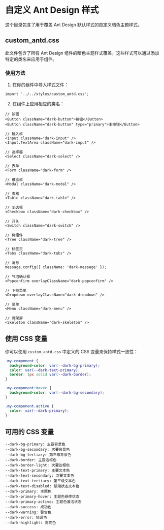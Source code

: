 # 自定义 Ant Design 样式

这个目录包含了用于覆盖 Ant Design 默认样式的自定义暗色主题样式。

## custom_antd.css

此文件包含了所有 Ant Design 组件的暗色主题样式覆盖。这些样式可以通过添加特定的类名来应用于组件。

### 使用方法

1. 在你的组件中导入样式文件：

```tsx
import '../../styles/custom_antd.css';
```

2. 在组件上应用相应的类名：

```tsx
// 按钮
<Button className="dark-button">按钮</Button>
<Button className="dark-button" type="primary">主按钮</Button>

// 输入框
<Input className="dark-input" />
<Input.TextArea className="dark-input" />

// 选择器
<Select className="dark-select" />

// 表单
<Form className="dark-form" />

// 模态框
<Modal className="dark-modal" />

// 表格
<Table className="dark-table" />

// 复选框
<Checkbox className="dark-checkbox" />

// 开关
<Switch className="dark-switch" />

// 树组件
<Tree className="dark-tree" />

// 标签页
<Tabs className="dark-tabs" />

// 消息
message.config({ className: 'dark-message' });

// 气泡确认框
<Popconfirm overlayClassName="dark-popconfirm" />

// 下拉菜单
<Dropdown overlayClassName="dark-dropdown" />

// 菜单
<Menu className="dark-menu" />

// 骨架屏
<Skeleton className="dark-skeleton" />
```

## 使用 CSS 变量

你可以使用 `custom_antd.css` 中定义的 CSS 变量来保持样式一致性：

```css
.my-component {
  background-color: var(--dark-bg-primary);
  color: var(--dark-text-primary);
  border: 1px solid var(--dark-border);
}

.my-component:hover {
  background-color: var(--dark-bg-secondary);
}

.my-component.active {
  color: var(--dark-primary);
}
```

## 可用的 CSS 变量

```
--dark-bg-primary: 主要背景色
--dark-bg-secondary: 次要背景色
--dark-bg-tertiary: 第三级背景色
--dark-border: 主要边框色
--dark-border-light: 次要边框色
--dark-text-primary: 主要文本色
--dark-text-secondary: 次要文本色
--dark-text-tertiary: 第三级文本色
--dark-text-disabled: 禁用状态文本色
--dark-primary: 主题色
--dark-primary-hover: 主题色悬停状态
--dark-primary-active: 主题色激活状态
--dark-success: 成功色
--dark-warning: 警告色
--dark-error: 错误色
--dark-highlight: 高亮色
``` 